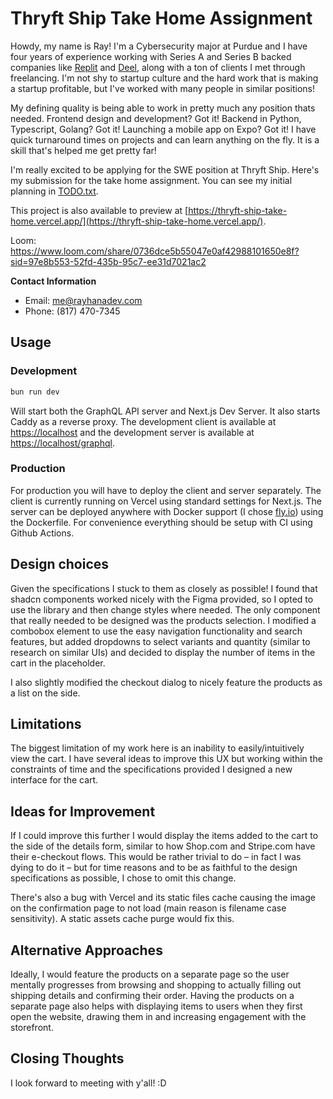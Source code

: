 # Thryft Ship Take Home Assignment

Howdy, my name is Ray! I'm a Cybersecurity major at Purdue and I have four years of experience working
with Series A and Series B backed companies like [Replit](https://replit.com) and [Deel](https://deel.com),
along with a ton of clients I met through freelancing. I'm not shy to startup culture and the hard work
that is making a startup profitable, but I've worked with many people in similar positions!

My defining quality is being able to work in pretty much any position thats needed. Frontend design and
development? Got it! Backend in Python, Typescript, Golang? Got it! Launching a mobile app on Expo? Got
it! I have quick turnaround times on projects and can learn anything on the fly. It is a skill that's
helped me get pretty far!

I'm really excited to be applying for the SWE position at Thryft Ship. Here's my submission for the take
home assignment. You can see my initial planning in [TODO.txt](./TODO.txt).

This project is also available to preview at [https://thryft-ship-take-home.vercel.app/](https://thryft-ship-take-home.vercel.app/).

Loom: https://www.loom.com/share/0736dce5b55047e0af42988101650e8f?sid=97e8b553-52fd-435b-95c7-ee31d7021ac2

**Contact Information**
- Email: me@rayhanadev.com
- Phone: (817) 470-7345

## Usage

### Development

```sh
bun run dev
```

Will start both the GraphQL API server and Next.js Dev Server. It also starts Caddy as a reverse
proxy. The development client is available at [https://localhost](https://localhost) and the development
server is available at [https://localhost/graphql](https://localhost/graphql).

### Production

For production you will have to deploy the client and server separately. The client is currently
running on Vercel using standard settings for Next.js. The server can be deployed anywhere with Docker
support (I chose [fly.io](https://fly.io)) using the Dockerfile. For convenience everything should be
setup with CI using Github Actions.

## Design choices

Given the specifications I stuck to them as closely as possible! I found that shadcn components worked
nicely with the Figma provided, so I opted to use the library and then change styles where needed. The
only component that really needed to be designed was the products selection. I modified a combobox element
to use the easy navigation functionality and search features, but added dropdowns to select variants and
quantity (similar to research on similar UIs) and decided to display the number of items in the cart in the
placeholder.

I also slightly modified the checkout dialog to nicely feature the products as a list on the side.

## Limitations

The biggest limitation of my work here is an inability to easily/intuitively view the cart. I have several
ideas to improve this UX but working within the constraints of time and the specifications provided I designed
a new interface for the cart.

## Ideas for Improvement

If I could improve this further I would display the items added to the cart to the side of the details form,
similar to how Shop.com and Stripe.com have their e-checkout flows. This would be rather trivial to do – in
fact I was dying to do it – but for time reasons and to be as faithful to the design specifications as possible,
I chose to omit this change.

There's also a bug with Vercel and its static files cache causing the image on the confirmation page to not load
(main reason is filename case sensitivity). A static assets cache purge would fix this.

## Alternative Approaches

Ideally, I would feature the products on a separate page so the user mentally progresses from browsing and
shopping to actually filling out shipping details and confirming their order. Having the products on a separate
page also helps with displaying items to users when they first open the website, drawing them in and increasing
engagement with the storefront.

## Closing Thoughts

I look forward to meeting with y'all! :D

